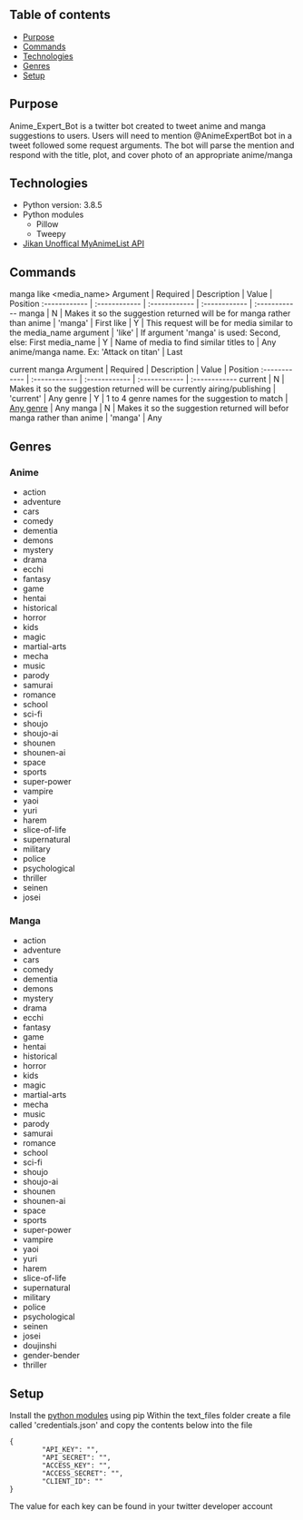 ## Table of contents
* [Purpose](#Purpose)
* [Commands](#Commands)
* [Technologies](#Technologies)
* [Genres](#Genres)
* [Setup](#Setup)
## Purpose
Anime_Expert_Bot is a twitter bot created to tweet anime and manga suggestions to users. Users will need to mention @AnimeExpertBot bot in a tweet followed some request arguments. The bot will parse the mention and respond with the title, plot, and cover photo of an appropriate anime/manga

## Technologies
* Python version: 3.8.5
* Python modules
    * Pillow
    * Tweepy
* [Jikan Unoffical MyAnimeList API](https://jikan.docs.apiary.io/#)

## Commands

manga like <media_name>
Argument | Required | Description | Value | Position
:------------ | :------------ | :------------ | :------------ | :------------
manga | N | Makes it so the suggestion returned will be for manga rather than anime | 'manga' | First
like | Y | This request will be for media similar to the media_name argument | 'like' | If argument 'manga' is used: Second, else: First
media_name | Y | Name of media to find similar titles to | Any anime/manga name. Ex: 'Attack on titan' | Last

current <genre> manga
Argument | Required | Description | Value | Position
:------------ | :------------ | :------------ | :------------ | :------------
current | N | Makes it so the suggestion returned will be currently airing/publishing | 'current' | Any
genre | Y | 1 to 4 genre names for the suggestion to match | [Any genre](#Genres) | Any
manga | N | Makes it so the suggestion returned will befor manga rather than anime | 'manga' | Any

## Genres
### Anime
* action
* adventure
* cars
* comedy
* dementia
* demons	
* mystery
* drama
* ecchi	
* fantasy	
* game	
* hentai	
* historical
* horror	
* kids	
* magic	
* martial-arts
* mecha	
* music	
* parody	
* samurai	
* romance	
* school	
* sci-fi	 
* shoujo	
* shoujo-ai
* shounen	
* shounen-ai
* space
* sports	
* super-power
* vampire	
* yaoi	
* yuri	
* harem	
* slice-of-life
* supernatural
* military
* police		
* psychological
* thriller
* seinen	
* josei

### Manga
* action
* adventure
* cars
* comedy
* dementia
* demons	
* mystery
* drama
* ecchi	
* fantasy	
* game	
* hentai	
* historical
* horror	
* kids	
* magic	
* martial-arts
* mecha	
* music	
* parody	
* samurai	
* romance	
* school	
* sci-fi	 
* shoujo	
* shoujo-ai
* shounen	
* shounen-ai
* space
* sports	
* super-power
* vampire	
* yaoi	
* yuri	
* harem	
* slice-of-life
* supernatural
* military
* police		
* psychological
* seinen
* josei	
* doujinshi
* gender-bender
* thriller

## Setup
Install the [python modules](#Technologies) using pip
Within the text_files folder create a file called 'credentials.json' and copy the contents below into the file
```
{
        "API_KEY": "",
        "API_SECRET": "",
        "ACCESS_KEY": "",
        "ACCESS_SECRET": "",
        "CLIENT_ID": ""
}
```
The value for each key can be found in your twitter developer account

